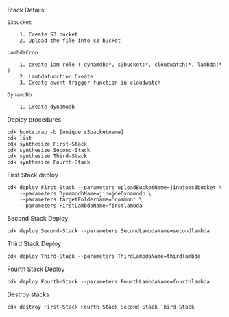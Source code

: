Stack Details:
    
    S3bucket

        1. Create S3 bucket
        2. Upload the file into s3 bucket

    LambdaCron

        1. create iam role ( dynamdb:*, s3bucket:*, cloudwatch:*, lambda:* )
        2. Lambdafunction Create
        3. Create event trigger function in cloudwatch

    DynamoDb

        1. Create dynamodb

Deploy procedures
    
    cdk bootstrap -b [unique s3backetname] 
    cdk list
    cdk synthesize First-Stack
    cdk synthesize Second-Stack
    cdk synthesize Third-Stack
    cdk synthesize Fourth-Stack

First Stack deploy

    cdk deploy First-Stack --parameters uploadBucketName=jinojoes3bucket \
        --parameters DynamodbName=jinojoeDynamodb \
        --parameters targetFoldername='common' \
        --parameters FirstLambdaName=firstlambda 

Second Stack Deploy

    cdk deploy Second-Stack --parameters SecondLambdaName=secondlambda 

Third Stack Deploy

    cdk deploy Third-Stack --parameters ThirdLambdaName=thirdlambda 

Fourth Stack Deploy

    cdk deploy Fourth-Stack --parameters FourthLambdaName=fourthlambda 





Destroy stacks

    cdk destroy First-Stack Fourth-Stack Second-Stack Third-Stack
